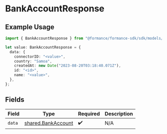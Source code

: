 # BankAccountResponse

## Example Usage

```typescript
import { BankAccountResponse } from "@formance/formance-sdk/sdk/models/shared";

let value: BankAccountResponse = {
  data: {
    connectorID: "<value>",
    country: "Samoa",
    createdAt: new Date("2023-08-20T03:18:40.071Z"),
    id: "<id>",
    name: "<value>",
  },
};
```

## Fields

| Field                                                           | Type                                                            | Required                                                        | Description                                                     |
| --------------------------------------------------------------- | --------------------------------------------------------------- | --------------------------------------------------------------- | --------------------------------------------------------------- |
| `data`                                                          | [shared.BankAccount](../../../sdk/models/shared/bankaccount.md) | :heavy_check_mark:                                              | N/A                                                             |